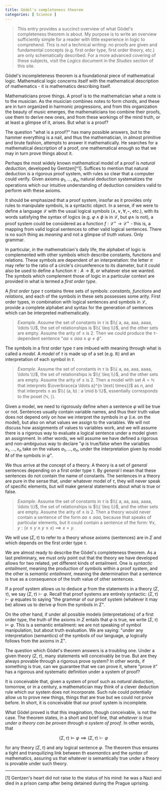```yaml
---
title: Gödel's completeness theorem
categories: [ Science ]
---
```



> This entry provides a succinct overview of what Gödel's completeness theorem is
about. My purpose is to write an overview sufficiently simple for a reader with
little experience in logic to comprehend. This is *not* a technical writing:
no proofs are given and fundamental concepts (e.g. first order type, first order
theory, etc.) are only schematically described. For a more advanced covering of
these subjects, visit the *Logics* document in the *Studies* section of this
site.

Gödel's incompleteness theorem is a foundational piece of mathematical logic.
Mathematical logic concerns itself with the mathematical description of
mathematics - it is mathematics describing itself. 

Mathematicians prove things. A proof is to the mathematician what a
note is to the musician. As the musician combines notes to form chords, and these
are in turn organized in harmonic progressions, and from this organization the
beauty of music emerges, the mathematicians too combine their proofs, use them
to derive new ones, and from these workings of the mind truth, or at least a
glimpse of it, arises. But what is a proof?

The question "what is a proof?" has many possible answers, but to the hammer
everything is a nail, and thus the mathematician, in almost
primitive and brute fashion, attempts to answer it mathematically. He searches
for a mathematical description of a proof, one mathematical enough so that we
may in turn prove things about it.

Perhaps the most widely known mathematical model of a proof is *natural
deduction*, developed by
Gentzen[^1]. Suffices to
mention that natural deduction is a rigorous proof system, with rules so clear
that a computer could verify. Given axioms $\varphi_1, \ldots, \varphi_n$, natural 
deduction systematizes the operations which our intuitive understanding of deduction 
considers valid to perform with these axioms.

It should be emphasized that a proof system, insofar as it provides only
rules to manipulate symbols, is a syntactic object. In a sense, if we were to 
define a language $\mathcal{L}$ with the usual logical symbols ($\land, \lor,
\forall, \neg$, etc.), with its words satisfying the syntax of logics (e.g. 
$\varphi \land \phi$ is in $\mathcal{L}$, but $\varphi \land$ is not),
a proof system could be considered as a function $f : \mathcal{L}^+ \to \mathcal{L}^+$ - 
this is, a mapping from valid logical sentences to other valid logical
sentences. There is no such thing as *meaning* and not a glimpse of *truth values*.
Only grammar.

In particular, in the mathematician's daily life, the alphabet of logic is
complemented with other symbols which describe constants, functions and
relations. These symbols are dependent of an interpretation: the letter $\pi$
may refer to the ratio of a circle's circumference to its diameter, but it
could also be used to define a function $\pi : A \to B$, or whatever else we
wanted. The symbols which complement those of logic in a particular context 
are provided in what is termed a *first order type*.

A *first order type* $\tau$ contains three sets of symbols: *constants*,
*functions* and *relations*, and each of the symbols in these sets possesses
some arity. First order types, in combination with logical sentences and
symbols in $\mathcal{L}$, provide a complete alphabet and syntax for the
generation of sentences which can be interpreted mathematically. 

> *Example*. Assume the set of constants in $\tau$ is $\\{ a, aa, aaa, aaaa, \ldots \\}$,
> the set of relationships is $\\{ \leq \\}$, and the other sets are empty. Assume the 
arity of $\leq$ is $2$. Then we
> could produce the $\tau$-dependent sentence "$aa \leq aaa \land \varphi \neq \phi$".

The symbols in a first order type $\tau$ are imbued with meaning through what
is called a *model*. A *model* of $\tau$ is made up of a set (e.g. $\mathbb{R}$) and an
interpretation of each symbol in $\tau$.  

> *Example*. Assume the set of constants in $\tau$ is $\\{ a, aa, aaa, aaaa, \ldots \\}$,
> the set of relationships is $\\{ \leq \\}$, and the other sets are empty. Assume 
the arity of $\leq$ is $2$. Then a model with set $A = \mathbb{N}$
that interprets $\overbrace{a \ldots a}^{n \text{ times}}$ as $n$, and that interprets 
$\leq$ as $\\{ (a, b) : a \mid b \\}$, essentially corresponds to the poset $(\mathbb{N}, \mid)$.

Given a model, we need to rigorously define when a sentence $\varphi$ will be
true or not. Sentences usually contain variable names, and thus their truth value
does not depend only on how we interpret the symbols in $\varphi$ (i.e. on the
model), but also on what values we assign to the variables. We will not discuss
how assignments of values to variables work, and we will assume there is a
rigorous way to evaluate a logical sentence under a model given an assignment.
In other words, we will assume we have defined a rigorous and non-ambiguous way to declare 
"$\varphi$ is true/false when the variables $x_1, \ldots, x_n$ take on the values $a_1, \ldots, a_n$,
under the interpretation given by model $M$ of the symbols in $\varphi$".

We thus arrive at the concept of a theory. A theory is a set of *general*
sentences depending on a first order type $\tau$. By *general* I mean that
these sentences do not contain the name of constants. The sentences in a theory
are pure in the sense that, under whatever model of $\tau$, they will never
speak of specific elements, but will make general statements about what is true
or false. 

> *Example*. Assume the set of constants in $\tau$ is $\\{ a, aa, aaa, aaaa, \ldots
> \\}$, the set of relationships is $\\{ \leq \\}$, and the other sets are
> empty. Assume the arity of $\leq$ is $2$. Then a theory would never contain a sentence 
> of the form $aa \leq aaa$, because that speaks of particular elements, but it could 
> contain a sentence of the form: $\forall x, y: (x \leq y \land y \leq x) \implies x = y$.

We will use $(\Sigma, \tau)$ to refer to a theory whose axioms (sentences) are in $\Sigma$ and 
which depends on the first order type $\tau$.

We are almost ready to describe the Gödel's completeness theorem. As a last
preliminary, we must only point out that the theory we have developed allows for two
related, yet different kinds of entailment. One is *syntactic entailment*,
meaning the production of symbols within a proof system, and the other 
is *semantic entailment*, meaning the determination that a sentence is true 
as a consequence of the truth value of other sentences.

If a proof system allows us to deduce $\varphi$ from the statements in a theory
$(\Sigma, \tau)$, we say $(\Sigma, \tau) \vdash \varphi$. Recall that proof
systems are entirely syntactic: $(\Sigma, \tau) \vdash \varphi$ equates to
saying "the grammar of our proof system (whatever it may be) allows us to
derive $\varphi$ from the symbols in $\Sigma$".

On the other hand, if under all possible models (interpretations) of a first
order type, the truth of the axioms in $\Sigma$ entails that $\varphi$ is true,
we write $(\Sigma, \tau) \vDash \varphi$. This is a semantic entailment: we are
not speaking of symbol manipulation, but about truth evaluation. We are saying:
"under any interpretation (semantics) of the symbols of our language, $\varphi$
logically follows from the axioms in $\Sigma$".

The question which Gödel's theorem answers is a troubling one. Under a given theory
$(\Sigma, \tau)$, many statements will conceivably be true. But are they always
provable through a rigorous prove system? In other words, if something is true,
can we guarantee that we can prove it, where "prove it" has a rigorous and
systematic definition under a system of proof? 

It is conceivable that, given a system of proof such as *natural deduction*,
tomorrow, or in a century, a mathematician may think of a clever deduction rule
which our system does not incorporate. Such rule could potentially allow us to
prove new things, things that are true but we could not prove before. In short, it is conceivable
that our proof system is incomplete.

What Gödel proved is that this imagination, though conceivable, is not the case.
The theorem states, in a short and brief line, that *whatever is true under a theory
can be proven through a system of proof*. In other words, that

$$
(\Sigma, \tau) \vDash \varphi \implies (\Sigma, \tau) \vdash \varphi
$$

for any theory $(\Sigma, \tau)$ and any logical sentence $\varphi$. The theorem
thus ensures a tight and tranquilizing link between th e*semantics* and the
*syntax* of mathematics, assuring us that whatever is semantically true under a
theory is provable under such theory.










---



[1] Gentzen's heart did not raise to the status of his mind: he was a Nazi 
and died in a prison camp after being detained during the Prague uprising.
